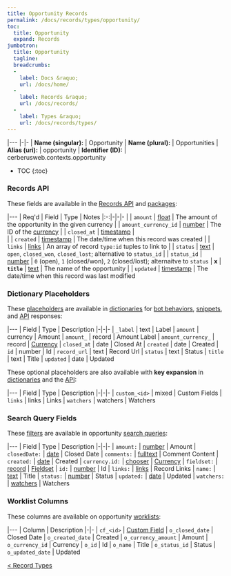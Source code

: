```yaml
---
title: Opportunity Records
permalink: /docs/records/types/opportunity/
toc:
  title: Opportunity
  expand: Records
jumbotron:
  title: Opportunity
  tagline: 
  breadcrumbs:
  -
    label: Docs &raquo;
    url: /docs/home/
  -
    label: Records &raquo;
    url: /docs/records/
  -
    label: Types &raquo;
    url: /docs/records/types/
---
```


|---
|-|-
| **Name (singular):** | Opportunity
| **Name (plural):** | Opportunities
| **Alias (uri):** | opportunity
| **Identifier (ID):** | cerberusweb.contexts.opportunity

* TOC
{:toc}

### Records API

These fields are available in the [Records API](/docs/api/endpoints/records/) and [packages](/docs/packages/):

|---
| Req'd | Field | Type | Notes
|:-:|-|-|-
|   | `amount` | [float](/docs/records/fields/types/float/) | The amount of the opportunity in the given currency 
|   | `amount_currency_id` | [number](/docs/records/fields/types/number/) | The ID of the [currency](/docs/records/types/currency/) 
|   | `closed_at` | [timestamp](/docs/records/fields/types/timestamp/) |  
|   | `created` | [timestamp](/docs/records/fields/types/timestamp/) | The date/time when this record was created 
|   | `links` | [links](/docs/records/fields/types/links/) | An array of record `type:id` tuples to link to 
|   | `status` | [text](/docs/records/fields/types/text/) | `open`, `closed_won`, `closed_lost`; alternative to `status_id` 
|   | `status_id` | [number](/docs/records/fields/types/number/) | `0` (open), `1` (closed/won), `2` (closed/lost); alternaitve to `status` 
| **x** | **`title`** | [text](/docs/records/fields/types/text/) | The name of the opportunity 
|   | `updated` | [timestamp](/docs/records/fields/types/timestamp/) | The date/time when this record was last modified 

### Dictionary Placeholders

These [placeholders](/docs/bots/scripting/placeholders/) are available in [dictionaries](/docs/bots/behaviors/dictionaries/) for [bot behaviors](/docs/bots/behaviors/), [snippets](/docs/snippets/), and [API](/docs/api/) responses:

|---
| Field | Type | Description
|-|-|-
| `_label` | text | Label
| `amount` | currency | Amount
| `amount_` | record | Amount Label
| `amount_currency_` | record | [Currency](/docs/records/types/currency/)
| `closed_at` | date | Closed At
| `created` | date | Created
| `id` | number | Id
| `record_url` | text | Record Url
| `status` | text | Status
| `title` | text | Title
| `updated` | date | Updated

These optional placeholders are also available with **key expansion** in [dictionaries](/docs/bots/behaviors/dictionaries/#key-expansion) and the [API](/docs/api/responses/#expanding-keys-in-api-requests):

|---
| Field | Type | Description
|-|-|-
| `custom_<id>` | mixed | Custom Fields
| `links` | links | Links
| `watchers` | watchers | Watchers
	
### Search Query Fields

These [filters](/docs/search/filters/) are available in opportunity [search queries](/docs/search/):

|---
| Field | Type | Description
|-|-|-
| `amount:` | [number](/docs/search/filters/numbers/) | Amount
| `closedDate:` | [date](/docs/search/filters/dates/) | Closed Date
| `comments:` | [fulltext](/docs/search/filters/fulltext/) | Comment Content
| `created:` | [date](/docs/search/filters/dates/) | Created
| `currency.id:` | [chooser](/docs/search/filters/choosers/) | [Currency](/docs/records/types/currency/)
| `fieldset:` | [record](/docs/search/deep-search/) | [Fieldset](/docs/records/types/custom_fieldset/)
| `id:` | [number](/docs/search/filters/numbers/) | Id
| `links:` | [links](/docs/search/filters/links/) | Record Links
| `name:` | [text](/docs/search/filters/text/) | Title
| `status:` | [number](/docs/search/filters/numbers/) | Status
| `updated:` | [date](/docs/search/filters/dates/) | Updated
| `watchers:` | [watchers](/docs/search/filters/watchers/) | Watchers
	
### Worklist Columns

These columns are available on opportunity [worklists](/docs/worklists/):

|---
| Column | Description
|-|-
| `cf_<id>` | [Custom Field](/docs/records/types/custom_field/)
| `o_closed_date` | Closed Date
| `o_created_date` | Created
| `o_currency_amount` | Amount
| `o_currency_id` | Currency
| `o_id` | Id
| `o_name` | Title
| `o_status_id` | Status
| `o_updated_date` | Updated

<div class="section-nav">
	<div class="left">
		<a href="/docs/records/types/" class="prev">&lt; Record Types</a>
	</div>
	<div class="right align-right">
	</div>
</div>
<div class="clear"></div>
